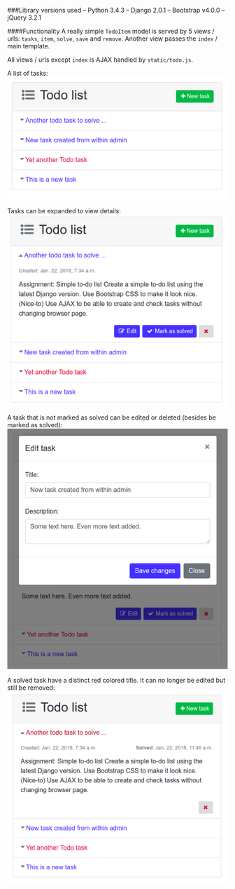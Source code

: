 ###Library versions used
– Python 3.4.3
– Django 2.0.1
– Bootstrap v4.0.0
– jQuery 3.2.1


####Functionality
A really simple `TodoItem` model is served by 5 views / urls: `tasks`, `item`, `solve`, `save` and `remove`.  Another view passes the `index` / main template. 

All views / urls except `index` is AJAX handled by `static/todo.js`.

A list of tasks:
![basic](README-images/ss1.png)

Tasks can be expanded to view details:
![details](README-images/ss2.png)

A task that is not marked as solved can be edited or deleted (besides be marked as solved):
![edit](README-images/ss3.png)

A solved task have a distinct red colored title. It can no longer be edited but still be removed: 
![edit](README-images/ss4.png)

